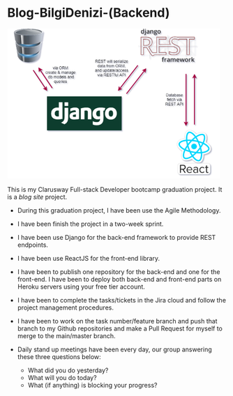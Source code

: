 # Blog-BilgiDenizi-(Backend)

<img src="./assets/cover_diag.png" alt="cover_diag" style="zoom:65%;" />

This is my Clarusway Full-stack Developer bootcamp graduation project. It is a _blog site_ project.

-   During this graduation project, I have been use the Agile Methodology.

-   I have been finish the project in a two-week sprint.

-   I have been use Django for the back-end framework to provide REST endpoints.

-   I have been use ReactJS for the front-end library.

-   I have been to publish one repository for the back-end and one for the front-end. I have been to deploy both back-end and front-end parts on Heroku servers using your free tier account.

-   I have been to complete the tasks/tickets in the Jira cloud and follow the project management procedures.

-   I have been to work on the task number/feature branch and push that branch to my Github repositories and make a Pull Request for myself to merge to the main/master branch.

-   Daily stand up meetings have been every day, our group answering these three questions below:
    -   What did you do yesterday?
    -   What will you do today?
    -   What (if anything) is blocking your progress?
